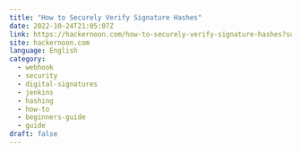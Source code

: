 ```yaml
---
title: "How to Securely Verify Signature Hashes"
date: 2022-10-24T21:05:07Z
link: https://hackernoon.com/how-to-securely-verify-signature-hashes?source=rss&utm_medium=RSS&utm_source=news.12bit.vn
site: hackernoon.com
language: English
category:
  - webhook
  - security
  - digital-signatures
  - jenkins
  - hashing
  - how-to
  - beginners-guide
  - guide
draft: false
---
```

